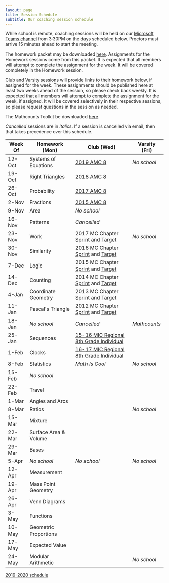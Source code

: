 ```yaml
---
layout: page
title: Session Schedule
subtitle: Our coaching session schedule
---
```


While school is remote, coaching sessions will be held on our 
[Microsoft Teams channel](https://teams.microsoft.com/l/channel/19%3a732a7f9358af4a37affd3f56a592fbee%40thread.tacv2/General?groupId=1820c33d-ed0b-4685-9f38-c1b24c841dad&tenantId=f2d61132-f6d6-42d2-b97f-caa2960fb0f7)
from 3:30PM on the days scheduled below. Proctors must arrive 15 minutes ahead to start the meeting.

The homework packet may be downloaded [here](/files/Homework%20Packet.pdf). Assignments for the Homework sessions come from this packet.
It is expected that all members will attempt to complete the assignment for the week. It will be covered completely in the Homework session.

Club and Varsity sessions will provide links to their homework below, if assigned for the week.
These assignments should be published here at least two weeks ahead of the session, so please check back weekly.
It is expected that all members will attempt to complete the assignment for the week, if assigned.
It will be covered selectively in their respective sessions, so please request questions in the session as needed.

The Mathcounts Toolkit be downloaded [here](/files/Mathcounts%20Toolkit.pdf).

_Cancelled_ sessions are in _italics_. If a session is cancelled via email, then that takes precedence over this schedule.

| Week Of	| Homework (Mon)		| Club (Wed) | Varsity (Fri) |
| ----------|-------------			| ----| ----|
| 12-Oct	| Systems of Equations	| [2019 AMC 8](https://artofproblemsolving.com/wiki/index.php/2019_AMC_8_Problems) | _No school_ |
| 19-Oct	| Right Triangles		| [2018 AMC 8](https://artofproblemsolving.com/wiki/index.php/2018_AMC_8_Problems) | |
| 26-Oct	| Probability			| [2017 AMC 8](https://artofproblemsolving.com/wiki/index.php/2017_AMC_8_Problems) | |
| 2-Nov		| Fractions				| [2015 AMC 8](https://artofproblemsolving.com/wiki/index.php/2015_AMC_8_Problems) | |
| 9-Nov		| Area					| _No school_ | |
| 16-Nov	| Patterns				| _Cancelled_ | |
| 23-Nov	| Work					| 2017 MC Chapter [Sprint](https://drive.google.com/open?id=0BxY_uj2XLv-iTmtVRFV6LTJEbWs) and [Target](https://drive.google.com/open?id=0BxY_uj2XLv-iYjZIVGprcmdDQ0E) | _No school_ |
| 30-Nov	| Similarity			| 2016 MC Chapter [Sprint](https://drive.google.com/open?id=0BxY_uj2XLv-ic0hBV2VNOGhCa3M) and [Target](https://drive.google.com/open?id=0BxY_uj2XLv-ialoyLTc3NVlYc3M) | |
| 7-Dec		| Logic					| 2015 MC Chapter [Sprint](https://drive.google.com/open?id=0BxY_uj2XLv-id0RIZUJrOWRIOE0) and [Target](https://drive.google.com/open?id=0BxY_uj2XLv-iRU9JRVBRQU1LMVU) | |
| 14-Dec	| Counting				| 2014 MC Chapter [Sprint](https://drive.google.com/open?id=0BxY_uj2XLv-iMEdDNm05TWVMY0k) and [Target](https://drive.google.com/open?id=0BxY_uj2XLv-iRVlPVGtjZlVwS2c) | |
| 4-Jan		| Coordinate Geometry	| 2013 MC Chapter [Sprint](https://drive.google.com/open?id=0BxY_uj2XLv-iS3hJanN0Y0dVVXM) and [Target](https://drive.google.com/open?id=0BxY_uj2XLv-iYTluQ211LUwwV3M) | |
| 11-Jan	| Pascal's Triangle		| 2012 MC Chapter [Sprint](https://drive.google.com/open?id=0BxY_uj2XLv-idkEtUEo0UXhhcjA) and [Target](https://drive.google.com/open?id=0BxY_uj2XLv-idkEtUEo0UXhhcjA) | |
| 18-Jan	| _No school_			| _Cancelled_ | _Mathcounts_ |
| 25-Jan	| Sequences				| [15-16 MIC Regional 8th Grade Individual](https://www.academicsarecool.com/assets/samples/15-16%2078%20Champs.pdf) | |
| 1-Feb		| Clocks				| [16-17 MIC Regional 8th Grade Individual](https://www.academicsarecool.com/assets/samples/16-17Champs8.pdf) | |
| 8-Feb		| Statistics			| _Math Is Cool_ | _No school_ |
| 15-Feb	| _No school_			| | |
| 22-Feb	| Travel				| | |
| 1-Mar		| Angles and Arcs		| | |
| 8-Mar		| Ratios				| | _No school_ |
| 15-Mar	| Mixture				| | |
| 22-Mar	| Surface Area & Volume | | |
| 29-Mar	| Bases					| | |
| 5-Apr		| _No school_			| _No school_ | _No school_ |
| 12-Apr	| Measurement			| | |
| 19-Apr	| Mass Point Geometry	| | |
| 26-Apr	| Venn Diagrams			| | |
| 3-May		| Functions				| | |
| 10-May	| Geometric Proportions	| | |
| 17-May	| Expected Value		| | |
| 24-May	| Modular Arithmetic	| | _No school_ |

[2019-2020 schedule](schedule-1920.md)
